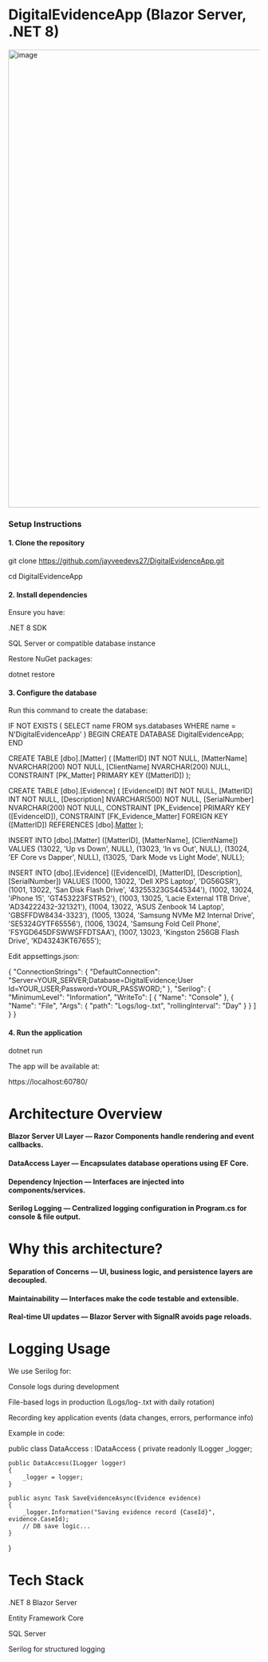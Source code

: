 # DigitalEvidenceApp (Blazor Server, .NET 8)

<img width="1917" height="916" alt="image" src="https://github.com/user-attachments/assets/e4b10cd3-827b-4619-923e-f0092124223c" />

### Setup Instructions

#### 1. Clone the repository
git clone https://github.com/jayveedevs27/DigitalEvidenceApp.git

cd DigitalEvidenceApp

#### 2. Install dependencies

Ensure you have:

.NET 8 SDK

SQL Server or compatible database instance

Restore NuGet packages:

dotnet restore

#### 3. Configure the database

Run this command to create the database:

IF NOT EXISTS (
    SELECT name 
    FROM sys.databases 
    WHERE name = N'DigitalEvidenceApp'
)
BEGIN
    CREATE DATABASE DigitalEvidenceApp;
END

CREATE TABLE [dbo].[Matter] (
    [MatterID] INT NOT NULL,
    [MatterName] NVARCHAR(200) NOT NULL,
    [ClientName] NVARCHAR(200) NULL,
    CONSTRAINT [PK_Matter] PRIMARY KEY ([MatterID])
);

CREATE TABLE [dbo].[Evidence] (
    [EvidenceID] INT NOT NULL,
    [MatterID] INT NOT NULL,
    [Description] NVARCHAR(500) NOT NULL,
    [SerialNumber] NVARCHAR(200) NOT NULL,
    CONSTRAINT [PK_Evidence] PRIMARY KEY ([EvidenceID]),
    CONSTRAINT [FK_Evidence_Matter] FOREIGN KEY ([MatterID]) REFERENCES [dbo].[Matter]([MatterID])
);

INSERT INTO [dbo].[Matter] ([MatterID], [MatterName], [ClientName])
VALUES
(13022, 'Up vs Down', NULL),
(13023, 'In vs Out', NULL),
(13024, 'EF Core vs Dapper', NULL),
(13025, 'Dark Mode vs Light Mode', NULL);

INSERT INTO [dbo].[Evidence] ([EvidenceID], [MatterID], [Description], [SerialNumber])
VALUES
(1000, 13022, 'Dell XPS Laptop', 'DG56GSR'),
(1001, 13022, 'San Disk Flash Drive', '43255323GS445344'),
(1002, 13024, 'iPhone 15', 'GT453223FSTR52'),
(1003, 13025, 'Lacie External 1TB Drive', 'AD34222432-321321'),
(1004, 13022, 'ASUS Zenbook 14 Laptop', 'GBSFFDW8434-3323'),
(1005, 13024, 'Samsung NVMe M2 Internal Drive', 'SE5324GYTF65556'),
(1006, 13024, 'Samsung Fold Cell Phone', 'FSYGD645DFSWWSFFDTSAA'),
(1007, 13023, 'Kingston 256GB Flash Drive', 'KD43243KT67655');


Edit appsettings.json:

{
  "ConnectionStrings": {
    "DefaultConnection": "Server=YOUR_SERVER;Database=DigitalEvidence;User Id=YOUR_USER;Password=YOUR_PASSWORD;"
  },
  "Serilog": {
    "MinimumLevel": "Information",
    "WriteTo": [
      { "Name": "Console" },
      { "Name": "File", "Args": { "path": "Logs/log-.txt", "rollingInterval": "Day" } }
    ]
  }
}

#### 4. Run the application

dotnet run

The app will be available at:

https://localhost:60780/

# Architecture Overview

#### Blazor Server UI Layer — Razor Components handle rendering and event callbacks.

#### DataAccess Layer — Encapsulates database operations using EF Core.

#### Dependency Injection — Interfaces are injected into components/services.

#### Serilog Logging — Centralized logging configuration in Program.cs for console & file output.

# Why this architecture?

#### Separation of Concerns — UI, business logic, and persistence layers are decoupled.

#### Maintainability — Interfaces make the code testable and extensible.

#### Real-time UI updates — Blazor Server with SignalR avoids page reloads.

# Logging Usage

We use Serilog for:

Console logs during development

File-based logs in production (Logs/log-.txt with daily rotation)

Recording key application events (data changes, errors, performance info)

Example in code:

public class DataAccess : IDataAccess
{
    private readonly ILogger _logger;

    public DataAccess(ILogger logger)
    {
        _logger = logger;
    }

    public async Task SaveEvidenceAsync(Evidence evidence)
    {
        _logger.Information("Saving evidence record {CaseId}", evidence.CaseId);
        // DB save logic...
    }
}

# Tech Stack

.NET 8 Blazor Server

Entity Framework Core

SQL Server

Serilog for structured logging
